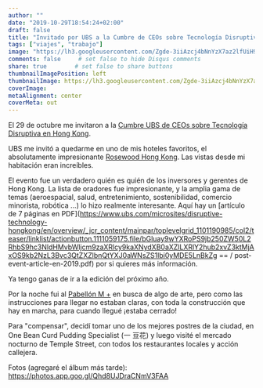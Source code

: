 ```yaml
---
author: ""
date: "2019-10-29T18:54:24+02:00"
draft: false
title: "Invitado por UBS a la Cumbre de CEOs sobre Tecnología Disruptiva en Hong Kong"
tags: ["viajes", "trabajo"]
image: "https://lh3.googleusercontent.com/Zgde-3iiAzcj4bNnYzX7az2lfUiH9xzRlWUAUdF0_tjN24ZkYdsMjUSJ-zQdY_jdYnEreNymK2lWi8PG0ka43OOvAgH7BhqshJU2W7-Ecafl02zpzJhsnXpB_2OPehDK5lNzbOYDr0hHSU03XgUAtOo8wPY3CANiX1qK6PTd-TLIlX0xu1SCesJfk6UV_MZDjk70OS4qZ5fDjNv76ccF4nEejIuj8jqJlDxsQyP262CuDojZN3ysBDMmSuD-W7CEu2uVP_6cUDzG7v4v0Q5gtcParooAM68ugXgBpunr1pue9wj-7klzfOh_dnklh3lAL672ndelOOu7Beb5BMp3E5H_w-9xIfAyrmNBCz6Wz0yW2HBEYKO6REkXTloJO4Cck6W8h9Hpqx-LqAS8ddoFGZOxuGoQbEFwD8ZMr8Xx5EQfU2GmtGSY0BOm9ja-eFhfop8XBtgDJD4FcYk1ewkeRthhyol5Il1P4GrniHphdYprfGXekkcKyZ___knOBr2GkWhL6jvwIkrducCbNjgJrIqks7vhsdgFfC_YDavI0Zb8Y_OsP472pwGIL7JYYYFdD2xzzlE3a_fi7_NyWyYhAztL8N2N0cv0fYwTktVgAAZzyOWNhjUVvdMzOsJY9l6Wl52PuN4cHiTo51cCtbNpmDqu78EtznnIaCv5IsV-0zLBaTNOd1R74gI=w1920-h880"
comments: false     # set false to hide Disqus comments
share: true        # set false to share buttons
thumbnailImagePosition: left
thumbnailImage: https://lh3.googleusercontent.com/Zgde-3iiAzcj4bNnYzX7az2lfUiH9xzRlWUAUdF0_tjN24ZkYdsMjUSJ-zQdY_jdYnEreNymK2lWi8PG0ka43OOvAgH7BhqshJU2W7-Ecafl02zpzJhsnXpB_2OPehDK5lNzbOYDr0hHSU03XgUAtOo8wPY3CANiX1qK6PTd-TLIlX0xu1SCesJfk6UV_MZDjk70OS4qZ5fDjNv76ccF4nEejIuj8jqJlDxsQyP262CuDojZN3ysBDMmSuD-W7CEu2uVP_6cUDzG7v4v0Q5gtcParooAM68ugXgBpunr1pue9wj-7klzfOh_dnklh3lAL672ndelOOu7Beb5BMp3E5H_w-9xIfAyrmNBCz6Wz0yW2HBEYKO6REkXTloJO4Cck6W8h9Hpqx-LqAS8ddoFGZOxuGoQbEFwD8ZMr8Xx5EQfU2GmtGSY0BOm9ja-eFhfop8XBtgDJD4FcYk1ewkeRthhyol5Il1P4GrniHphdYprfGXekkcKyZ___knOBr2GkWhL6jvwIkrducCbNjgJrIqks7vhsdgFfC_YDavI0Zb8Y_OsP472pwGIL7JYYYFdD2xzzlE3a_fi7_NyWyYhAztL8N2N0cv0fYwTktVgAAZzyOWNhjUVvdMzOsJY9l6Wl52PuN4cHiTo51cCtbNpmDqu78EtznnIaCv5IsV-0zLBaTNOd1R74gI=w1920-h880
coverImage:
metaAlignment: center
coverMeta: out
---
```


El 29 de octubre me invitaron a la [Cumbre UBS de CEOs sobre Tecnología Disruptiva en Hong Kong](https://www.ubs.com/microsites/disruptive-technology-hongkong/en/overview.html).

<!--more-->

UBS me invitó a quedarme en uno de mis hoteles favoritos, el absolutamente impresionante [Rosewood Hong Kong](https://www.rosewoodhotels.com/en/hong-kong). Las vistas desde mi habitación eran increíbles.

El evento fue un verdadero quién es quién de los inversores y gerentes de Hong Kong. La lista de oradores fue impresionante, y la amplia gama de temas (aeroespacial, salud, entretenimiento, sostenibilidad, comercio minorista, robótica ...) lo hizo realmente interesante. Aquí hay un [artículo de 7 páginas en PDF](https://www.ubs.com/microsites/disruptive-technology-hongkong/en/overview/_jcr_content/mainpar/toplevelgrid_1101190985/col2/teaser/linklist/actionbutton.1111059175.file/bGluay9wYXRoPS9jb250ZW50L2RhbS9hc3NldHMvbWljcm9zaXRlcy9kaXNydXB0aXZlLXRlY2hub2xvZ3ktMjAxOS9kb2NzL3Bvc3QtZXZlbnQtYXJ0aWNsZS1lbi0yMDE5LnBkZg == / post-event-article-en-2019.pdf) por si quieres más información.

Ya tengo ganas de ir a la edición del próximo año.

Por la noche fui al [Pabellón M +](https://www.westkowloon.hk/en/mplus) en busca de algo de arte, pero como las instrucciones para llegar no estaban claras, con toda la construcción que hay en marcha, para cuando llegué ¡estaba cerrado!

Para "compensar", decidí tomar uno de los mejores postres de la ciudad, en One Bean Curd Pudding Specialist (一 豆花) y luego visité el mercado nocturno de Temple Street, con todos los restaurantes locales y acción callejera.

Fotos (agregaré el álbum más tarde): https://photos.app.goo.gl/Qhd8UJDraCNmV3FAA
